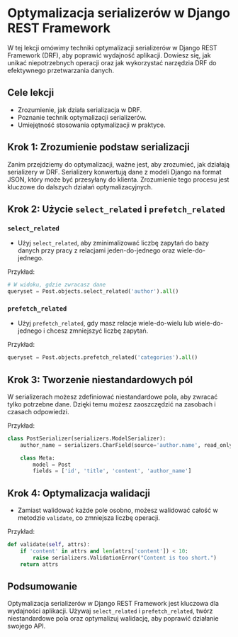 # Optymalizacja serializerów w Django REST Framework

W tej lekcji omówimy techniki optymalizacji serializerów w Django REST Framework (DRF), aby poprawić wydajność aplikacji. Dowiesz się, jak unikać niepotrzebnych operacji oraz jak wykorzystać narzędzia DRF do efektywnego przetwarzania danych.

## Cele lekcji

- Zrozumienie, jak działa serializacja w DRF.
- Poznanie technik optymalizacji serializerów.
- Umiejętność stosowania optymalizacji w praktyce.

## Krok 1: Zrozumienie podstaw serializacji

Zanim przejdziemy do optymalizacji, ważne jest, aby zrozumieć, jak działają serializery w DRF. Serializery konwertują dane z modeli Django na format JSON, który może być przesyłany do klienta. Zrozumienie tego procesu jest kluczowe do dalszych działań optymalizacyjnych.

## Krok 2: Użycie `select_related` i `prefetch_related`

### `select_related`

- Użyj `select_related`, aby zminimalizować liczbę zapytań do bazy danych przy pracy z relacjami jeden-do-jednego oraz wiele-do-jednego.

Przykład:

```python
# W widoku, gdzie zwracasz dane
queryset = Post.objects.select_related('author').all()
```

### `prefetch_related`

- Użyj `prefetch_related`, gdy masz relacje wiele-do-wielu lub wiele-do-jednego i chcesz zmniejszyć liczbę zapytań.

Przykład:

```python
queryset = Post.objects.prefetch_related('categories').all()
```

## Krok 3: Tworzenie niestandardowych pól

W serializerach możesz zdefiniować niestandardowe pola, aby zwracać tylko potrzebne dane. Dzięki temu możesz zaoszczędzić na zasobach i czasach odpowiedzi.

Przykład:

```python
class PostSerializer(serializers.ModelSerializer):
    author_name = serializers.CharField(source='author.name', read_only=True)

    class Meta:
        model = Post
        fields = ['id', 'title', 'content', 'author_name']
```

## Krok 4: Optymalizacja walidacji

- Zamiast walidować każde pole osobno, możesz walidować całość w metodzie `validate`, co zmniejsza liczbę operacji.

Przykład:

```python
def validate(self, attrs):
    if 'content' in attrs and len(attrs['content']) < 10:
        raise serializers.ValidationError("Content is too short.")
    return attrs
```

## Podsumowanie

Optymalizacja serializerów w Django REST Framework jest kluczowa dla wydajności aplikacji. Używaj `select_related` i `prefetch_related`, twórz niestandardowe pola oraz optymalizuj walidację, aby poprawić działanie swojego API.
